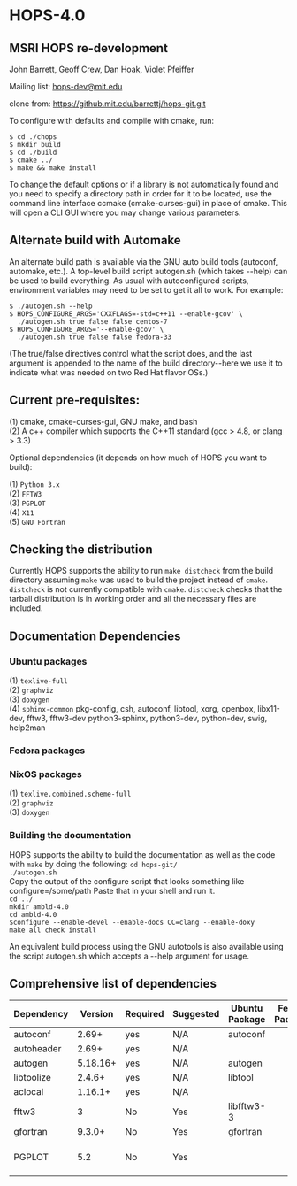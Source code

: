 # HOPS-4.0
## MSRI HOPS re-development
John Barrett, Geoff Crew, Dan Hoak, Violet Pfeiffer

Mailing list: hops-dev@mit.edu

clone from: https://github.mit.edu/barrettj/hops-git.git

To configure with defaults and compile with cmake, run:

`$ cd ./chops` \
`$ mkdir build` \
`$ cd ./build` \
`$ cmake ../` \
`$ make && make install`

To change the default options or if a library is not automatically found and you
need to specify a directory path in order for it to be located, use the command
line interface ccmake (cmake-curses-gui) in place of cmake. This will open a CLI
GUI where you may change various parameters.

## Alternate build with Automake

An alternate build path is available via the GNU auto build tools (autoconf, automake, etc.).  A top-level build script autogen.sh (which takes --help) can be used to build everything.  As usual with autoconfigured scripts, environment variables may need to be set to get it all to work.  For example:

`$ ./autogen.sh --help` \
`$ HOPS_CONFIGURE_ARGS='CXXFLAGS=-std=c++11 --enable-gcov' \` \
`  ./autogen.sh true false false centos-7` \
`$ HOPS_CONFIGURE_ARGS='--enable-gcov' \` \
`  ./autogen.sh true false false fedora-33`

(The true/false directives control what the script does, and the last
argument is appended to the name of the build directory--here we use it
to indicate what was needed on two Red Hat flavor OSs.)

## Current pre-requisites:

(1) cmake, cmake-curses-gui, GNU make, and bash \
(2) A c++ compiler which supports the C++11 standard (gcc > 4.8, or clang > 3.3)

Optional dependencies (it depends on how much of HOPS you want to build):

(1) `Python 3.x` \
(2) `FFTW3` \
(3) `PGPLOT` \
(4) `X11` \
(5) `GNU Fortran`

## Checking the distribution
Currently HOPS supports the ability to run `make distcheck` from the build directory assuming `make` was used to build the project instead of `cmake`.
`distcheck` is not currently compatible with `cmake`. `distcheck` checks that the tarball distribution is in working order and all the necessary files are included.

## Documentation Dependencies
### Ubuntu packages
(1) `texlive-full` \
(2) `graphviz` \
(3) `doxygen` \
(4) `sphinx-common`
pkg-config, csh, autoconf, libtool, xorg, openbox, libx11-dev, fftw3, fftw3-dev
python3-sphinx, python3-dev, python-dev, swig, help2man


### Fedora packages
### NixOS packages
(1) `texlive.combined.scheme-full` \
(2) `graphviz` \
(3) `doxygen` 

### Building the documentation
HOPS supports the ability to build the documentation as well as the code with `make` by doing the following:
`cd hops-git/` \
`./autogen.sh` \
Copy the output of the configure script that looks something like configure=/some/path
Paste that in your shell and run it. \
`cd ../` \
`mkdir ambld-4.0` \
`cd ambld-4.0` \
`$configure --enable-devel --enable-docs CC=clang --enable-doxy` \
`make all check install`

An equivalent build process using the GNU autotools is also available
using the script autogen.sh which accepts a --help argument for usage.

## Comprehensive list of dependencies
| Dependency | Version | Required | Suggested | Ubuntu Package | Fedora Package | NixOS Package | Notes                              |
| -----------|---------|----------|-----------|----------------|----------------|---------------|------------------------------------|
| autoconf   | 2.69+   | yes      | N/A       | autoconf       |                |               |                                    |
| autoheader | 2.69+   | yes      | N/A       |                |                |               |                                    |
| autogen    | 5.18.16+| yes      | N/A       | autogen        |                |               |                                    |
| libtoolize | 2.4.6+  | yes      | N/A       | libtool        |                |               |                                    |
| aclocal    | 1.16.1+ | yes      | N/A       |                |                |               |                                    |
| fftw3      | 3       | No       | Yes       | libfftw3-3     |                |               |                                    |
| gfortran   | 9.3.0+  | No       | Yes       | gfortran       |                |               |                                    |
| PGPLOT     | 5.2     | No       | Yes       |                |                |               | Recommended to compile from source |
